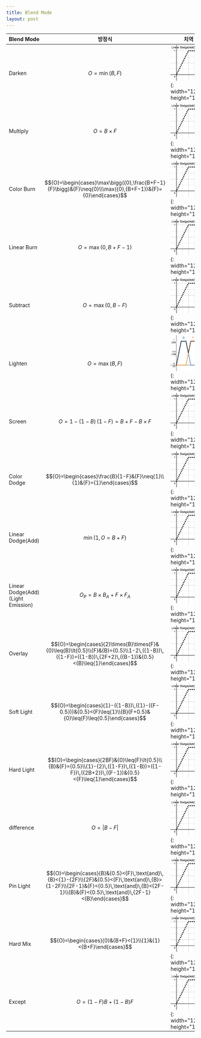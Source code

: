 ```yaml
---
title: Blend Mode
layout: post
---
```


|Blend Mode|방정식|치역|
|---|---|---|
|Darken|$${O}=\min({B},{F})$$|![Linear Dodge(Add)](/assets/img/linear-dodge.png){: width="120" height="120"}|
|Multiply|$${O}={B}\times{F}$$|![Linear Dodge(Add)](/assets/img/linear-dodge.png){: width="120" height="120"}|
|Color Burn|$${O}=\begin{cases}\max\bigg({0},\frac{B+F−1}{F}\bigg)&{F}\neq{0}\\\max({0},{B+F−1})&{F}={0}\end{cases}$$|![Linear Dodge(Add)](/assets/img/linear-dodge.png){: width="120" height="120"}|
|Linear Burn|$${O}=\max({0},{B+F−1})$$|![Linear Dodge(Add)](/assets/img/linear-dodge.png){: width="120" height="120"}|
|Subtract|$${O}=\max(0,{B-F})$$|![Linear Dodge(Add)](/assets/img/linear-dodge.png){: width="120" height="120"}|
|Lighten|$${O}=\max({B},{F})$$|![Lighten](/assets/img/lighten.png){: width="120" height="120"}|
|Screen|$${O}=1-({1-B})\,({1-F})={B}+{F}-{B}\times{F}$$|![Linear Dodge(Add)](/assets/img/linear-dodge.png){: width="120" height="120"}|
|Color Dodge|$${O}=\begin{cases}\frac{B}{1-F}&{F}\neq{1}\\{1}&{F}={1}\end{cases}$$|![Linear Dodge(Add)](/assets/img/linear-dodge.png){: width="120" height="120"}|
|Linear Dodge(Add)|$$\min({1},{O}={B}+{F})$$|![Linear Dodge(Add)](/assets/img/linear-dodge.png){: width="120" height="120"}|
|Linear Dodge(Add)(Light Emission)|$${O_P}={B}\times{B_A}+{F}\times{F_A}$$|![Linear Dodge(Add)](/assets/img/linear-dodge.png){: width="120" height="120"}|
|Overlay|$${O}=\begin{cases}{2}\times{B}\times{F}&{0}\leq{B}\lt{0.5}\\{F}&{B}={0.5}\\1-2\,({1-B})\,({1-F})=({1-B})\,{2F+2}\,({B-1})&{0.5}<{B}\leq{1}\end{cases}$$|![Linear Dodge(Add)](/assets/img/linear-dodge.png){: width="120" height="120"}|
|Soft Light|$${O}=\begin{cases}{1}-({1-B})\,({1}-({F-0.5}))&{0.5}<{F}\leq{1}\\{B}{F+0.5}&{0}\leq{F}\leq{0.5}\end{cases}$$|![Linear Dodge(Add)](/assets/img/linear-dodge.png){: width="120" height="120"}|
|Hard Light|$${O}=\begin{cases}{2BF}&{0}\leq{F}\lt{0.5}\\{B}&{F}={0.5}\\{1}-{2}\,({1-F})\,({1-B})=({1-F})\,({2B+2})\,({F-1})&{0.5}<{F}\leq{1}\end{cases}$$|![Linear Dodge(Add)](/assets/img/linear-dodge.png){: width="120" height="120"}|
|difference|$${O}=\vert{B-F}\vert$$|![Linear Dodge(Add)](/assets/img/linear-dodge.png){: width="120" height="120"}|
|Pin Light|$${O}=\begin{cases}{B}&{0.5}<{F}\,\text{and}\,{B}<{1}-{2F}\\{2F}&{0.5}<{F}\,\text{and}\,{B}>{1-2F}\\{2F-1}&{F}<{0.5}\,\text{and}\,{B}<{2F-1}\\{B}&{F}<{0.5}\,\text{and}\,{2F-1}<{B}\end{cases}$$|![Linear Dodge(Add)](/assets/img/linear-dodge.png){: width="120" height="120"}|
|Hard Mix|$${O}=\begin{cases}{0}&{B+F}<{1}\\{1}&{1}<{B+F}\end{cases}$$|![Linear Dodge(Add)](/assets/img/linear-dodge.png){: width="120" height="120"}|
|Except|$${O}=({1-F}){B}+({1-B}){F}$$|![Linear Dodge(Add)](/assets/img/linear-dodge.png){: width="120" height="120"}|
